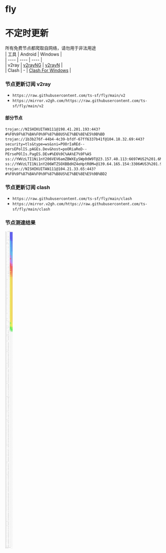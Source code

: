 # fly
# 不定时更新
所有免费节点都爬取自网络，请勿用于非法用途  
|  工具  | Android  | Windows  |  
|  ----  | ----   | ----  |  
| v2ray  | [v2rayNG](https://github.com/2dust/v2rayNG/releases) | [v2rayN](https://github.com/2dust/v2rayN/releases) |  
| Clash  | - | [Clash For Windows](https://github.com/2dust/clashN/releases) | 
  
### 节点更新订阅  v2ray
- `https://raw.githubusercontent.com/ts-sf/fly/main/v2`  
- `https://mirror.v2gh.com/https://raw.githubusercontent.com/ts-sf/fly/main/v2`  

#### 部分节点  
``` 
trojan://NISHIKUITAN111@198.41.201.193:443?#%F0%9F%87%BA%F0%9F%87%B8US%E7%BE%8E%E5%9B%BD
trojan://1b3b276f-44b4-4c39-bfdf-67ff6337b41f@104.18.32.69:443?security=tls&type=ws&sni=POOrIaREd--persEPolIS.pAGEs.Dev&host=poORiaReD--PErsePOlIs.PagES.DEv#%E6%9C%AA%E7%9F%A5
ss://YWVzLTI1Ni1nY206VEV6amZBWXEySWp0dW9T@23.157.40.113:6697#US2%201.6MB%2Fs
ss://YWVzLTI1Ni1nY206WTZSOXBBdHZ4eHptR0M=@139.64.165.154:3306#US3%201.9MB%2Fs
trojan://NISHIKUITAN111@104.21.33.65:443?#%F0%9F%87%BA%F0%9F%87%B8US%E7%BE%8E%E5%9B%BD2
```
### 节点更新订阅  clash
- `https://raw.githubusercontent.com/ts-sf/fly/main/clash`  
- `https://mirror.v2gh.com/https://raw.githubusercontent.com/ts-sf/fly/main/clash`  

### 节点测速结果
![image](traffic.png)
